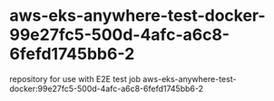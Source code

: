 # aws-eks-anywhere-test-docker-99e27fc5-500d-4afc-a6c8-6fefd1745bb6-2
repository for use with E2E test job aws-eks-anywhere-test-docker:99e27fc5-500d-4afc-a6c8-6fefd1745bb6-2
